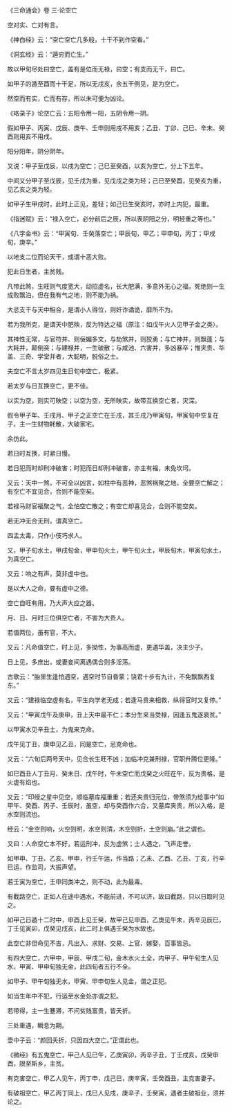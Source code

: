 《三命通会》卷 三·论空亡

空对实、亡对有言。

《神白经》云：“空亡空亡几多般，十干不到作空看。”

《洞玄经》云：“遁穷而亡生。”

故以甲旬尽处曰空亡，盖有是位而无禄，曰空；有支而无干，曰亡。

如甲子的遁至酉而十干足，所以无戌亥，余五干例见，是为空亡。

然空而有实，亡而有存，所以未可便为凶论。

《珞录子》论空亡云：五阳令用一阳，五阴令用一阴。

假如甲子、丙寅、戊辰、庚午、壬申则用戌不用亥；乙丑、丁卯、己巳、辛未、癸酉则用亥不用戌。

阳分阳年，阴分阴年。

又说：甲子至戊辰，以戌为空亡；己巳至癸酉，以亥为空亡，分上下五年。

中间又分甲子至戊辰，见壬戌为重，见戊戌之类为轻；己巳至癸酉，见癸亥为重，见乙亥之类为轻。

如甲子生甲戌时，此时上正见，差轻；如己巳生癸亥时，亦时上内犯，最重。

《指迷赋》云：“禄入空亡，必分前后之辰，所以表阴阳之分，明轻重之等也。”

《八字金书》云：“甲寅旬、壬癸落空亡；甲辰旬，甲乙；甲申旬，丙丁；甲戌旬，庚辛。”

以地支二位而论天干，或谓十恶大败。

犯此日生者，主贫贱。

凡带此煞，生旺则气度宽大，动招虚名，长大肥满，多意外无心之福，死绝则一生成败飘泊，但在我有气之地，则不能为祸。

大忌支干与天中相合，是谓小人得位，则奸诈谲诡，靡所不为。

若为我所克，是谓天中肥殃，反为特达之福（原注：如戊午火人见甲子金之类）。

其神性无常，与官符并、则佞媚多文，与劫煞并，则狡勇；与亡神并，则飘蓬；与大耗并，颠倒突；与建禄并，一生破散；与咸池、六害并，多凶暴卒；惟夹贵、华盖、三奇、学堂并者，大聪明，脱俗之士。

夫空亡不言太岁四见生日旬中空亡，极紧。

若太岁与日互换空亡，更不佳。

以实为空，则实可映空；以空为空，无所映实，故带互换空亡者，灾深。

假令甲子年、壬戌月、甲子之正空亡在壬戌，其壬戌乃甲寅旬，甲寅旬中空复在子，主一生财物耗散，大破家宅。

余仿此。

若日时互换，时紧日慢。

若日犯而时却刑冲破害；时犯而日却刑冲破害，亦主有福，未免坎坷。

又云：天中一煞，不可全以凶言，如柱中有恶神，恶煞祸聚之地，全要空亡解之；有空亡不宜见合，合则不能空矣。

若禄马财官福聚之气，全怕空亡散之；有空亡却喜见合，合则不能空矣。

若无冲无合无刑，谓真空亡。

四孟太毒，只作小伎巧求人。

又，甲子旬水土，甲戌旬金，甲申旬火土，甲午旬火土，甲辰旬木，甲寅旬水土，为真空亡。

又云：响之有声，莫非虚中也。

是以大人之命，要有虚中之德。

空亡自旺有用，乃大声大应之器。

月、日、月时三位俱空亡者，不害为大贵人。

若值两位，虽有官，不大。

又云：凡命值空亡，时上见，多拗性，为事高而虚，更遇华盖，决主少子。

日上见，多庶出，或妻妾间离遇偶合则多淫荡。

古歌云：“胎里生逢怕遇空，遇空时节自昏蒙；饶君十步有九计，不免飘飘西复东。”

又云：“建禄临空虚有名，平生向学老无成；若逢马贵来相救，纵得官时又复停。”

又云：“甲寅戊午及庚申，丑上天中最不仁；本分生来当受禄，因逢五鬼遂衰贫。”

以甲寅水见辛丑土，为鬼来克命。

戊午见丁丑，庚申见乙丑，同是空亡，忌克命也。

又云：“六旬后两号天中，见合长生旺不凶；加临冲克兼刑禄，官职升腾位更隆。”

如巳酉丑人丁丑月、癸未日、戊午时，午未空亡而戊癸之火旺在午，反为贵格，是火虚有焰也。

又云：“印绶之星中见空，顺临墓库福重重；若还夹贵归元位，带煞须为给事中”如甲午、癸酉、丙子、壬辰时，虽空，却与癸酉作六合，又墓库夹贵，所以入格，是水空则流也。

经云：“金空则响，火空则明，水空则清，木空则折，土空则崩。”此之谓也。

又曰：人命空亡本不好，若运刑冲，反为虚煞；士人遇之，飞声走誉。

如甲申、丁丑、乙亥、甲申，行壬午运，作当路；乙未、乙酉、乙丑、丁亥，行辛巳运，作监司，大振声望。

若壬寅为空亡，壬申同类冲之，则不动，此为最毒。

有截路空亡，正如人在途中遇水，不能前进，不可以济，故曰截路，只以日取时见之。

如甲己日遁十二时中，申酉上见壬癸，故甲己见申酉，乙庚见午未，丙辛见辰巳，丁壬见寅卯，戊癸见戌亥，此二时上俱遇壬癸为水故也。

此空亡非但命见不吉，凡出入、求财、交易、上官、嫁娶，百事皆忌。

有四大空亡，六甲中，甲辰、甲戌二旬，金木水火土全，内甲子、甲午旬生人见水，甲寅、甲申旬独无金，此四旬者五行不全。

如甲子、甲午旬独无水，甲寅、甲申旬生人见金，谓之正犯。

如当生年中不犯，行运至水金处亦谓之犯。

若带得，主一生蹇滞，不问贫贱富贵，皆夭折。

三处重遇，瞬息为期。

壶中子云：“颜回夭折，只因四大空亡。”正谓此也。

《微经》有五鬼空亡，甲己人见巳午，乙庚寅卯，丙辛子丑，丁壬戌亥，戊癸申酉，限至斯乡，主贫。

有克害空亡，甲乙人见午，丙丁申，戊己巳，庚辛寅，壬癸酉丑，主克害妻子。

有破祖空亡，甲乙丙丁同上，戊巳人见戌，庚辛子，壬癸寅，遇者主破祖业，须并论之。

